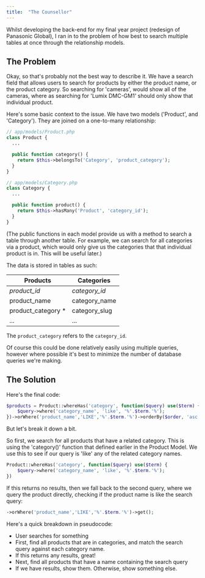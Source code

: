 ```yaml
---
title:  "The Counsellor"
---
```


Whilst developing the back-end for my final year project (redesign of Panasonic Global), I ran in to the problem of how best to search multiple tables at once through the relationship models.

## The Problem

Okay, so that's probably not the best way to describe it. We have a search field that allows users to search for products by either the product name, or the product category. So searching for 'cameras', would show all of the cameras, where as searching for 'Lumix DMC-GM1' should only show that individual product.

Here's some basic context to the issue. We have two models ('Product', and 'Category'). They are joined on a one-to-many relationship:

```php
// app/models/Product.php
class Product {
  ...

  public function category() {
    return $this->belongsTo('Category', 'product_category');
  }
}
```

```php
// app/models/Category.php
class Category {
  ...

  public function product() {
    return $this->hasMany('Product', 'category_id');
  }
}
```

(The public functions in each model provide us with a method to search a table through another table. For example, we can search for all categories via a product, which would only give us the categories that that individual product is in. This will be useful later.)

The data is stored in tables as such:

| Products            | Categories    |
| ------------------- | ------------- |
| _product_id_        | _category_id_ |
| product_name        | category_name |
| product_category \* | category_slug |
| ...                 | ...           |

The `product_category` refers to the `category_id`.

Of course this could be done relatively easily using multiple queries, however where possible it's best to minimize the number of database queries we're making.

## The Solution

Here's the final code:

```php
$products = Product::whereHas('category', function($query) use($term) {
    $query->where('category_name', 'like', '%'.$term.'%');
})->orWhere('product_name','LIKE','%'.$term.'%')->orderBy($order, 'asc')->get();
```

But let's break it down a bit.

So first, we search for all products that have a related category. This is using the 'category()' function that defined earlier in the Product Model. We use this to see if our query is 'like' any of the related category names.

```php
Product::whereHas('category', function($query) use($term) {
    $query->where('category_name', 'like', '%'.$term.'%');
})
```

If this returns no results, then we fall back to the second query, where we query the product directly, checking if the product name is like the search query:

```php
->orWhere('product_name','LIKE','%'.$term.'%')->get();
```

Here's a quick breakdown in pseudocode:

* User searches for something
* First, find all products that are in categories, and match the search query against each category name.
* If this returns any results, great!
* Next, find all products that have a name containing the search query
* If we have results, show them. Otherwise, show something else.
